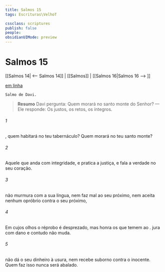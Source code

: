 ```yaml
---
title: Salmos 15
tags: Escrituras\VelhoT

cssclass: scriptures
publish: false
people:
obsidianUIMode: preview
---
```


# Salmos 15
[[Salmos 14| <-- Salmos 14]] | [[Salmos]] | [[Salmos 16|Salmos 16 --> ]]

[em linha](https://churchofjesuschrist.org/study/scriptures/ot/ps/15?lang=por)

```
Salmo de Davi.
```

> __Resumo__
Davi pergunta: Quem morará no santo monte do Senhor? — Ele responde: Os justos, os retos, os íntegros.

###### 1 
, quem habitará no teu tabernáculo? Quem morará no teu santo monte?

###### 2 
Aquele que anda com integridade, e pratica a justiça, e fala a verdade no seu coração.

###### 3 
 não murmura com a sua língua, nem faz mal ao seu próximo, nem aceita nenhum opróbrio contra o seu próximo,

###### 4 
Em cujos olhos o réprobo é desprezado, mas honra os que temem ao .  jura com dano  e contudo não muda.

###### 5 
 não dá o seu dinheiro à usura, nem recebe suborno contra o inocente. Quem faz isso nunca será abalado.

